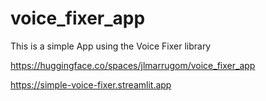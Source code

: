 # voice_fixer_app
This is a simple App using the Voice Fixer library


https://huggingface.co/spaces/jlmarrugom/voice_fixer_app

https://simple-voice-fixer.streamlit.app

